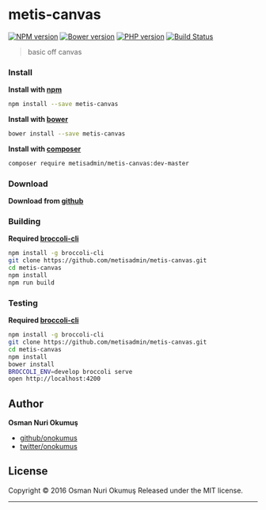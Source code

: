 # metis-canvas

[![NPM version](https://badge.fury.io/js/metis-canvas.svg)](http://badge.fury.io/js/metis-canvas) [![Bower version](https://badge.fury.io/bo/metis-canvas.svg)](http://badge.fury.io/bo/metis-canvas) [![PHP version](https://badge.fury.io/ph/metisadmin%2Fmetis-canvas.svg)](http://badge.fury.io/ph/metisadmin%2Fmetis-canvas)  [![Build Status](https://travis-ci.org/metisadmin/metis-canvas.svg)](https://travis-ci.org/metisadmin/metis-canvas)

> basic off canvas

### Install

**Install with [npm](https://www.npmjs.com)**

```bash
npm install --save metis-canvas
```

**Install with [bower](http://bower.io/)**

```bash
bower install --save metis-canvas
```

**Install with [composer](https://getcomposer.org/)**

```bash
composer require metisadmin/metis-canvas:dev-master
```
### Download

**Download from [github](https://github.com/metisadmin/metis-canvas/archive/master.zip)**

### Building

**Required [broccoli-cli](https://github.com/broccolijs/broccoli-cli)**

```bash
npm install -g broccoli-cli
git clone https://github.com/metisadmin/metis-canvas.git
cd metis-canvas
npm install
npm run build
```

### Testing

**Required [broccoli-cli](https://github.com/broccolijs/broccoli-cli)**

```bash
npm install -g broccoli-cli
git clone https://github.com/metisadmin/metis-canvas.git
cd metis-canvas
npm install
bower install
BROCCOLI_ENV=develop broccoli serve
open http://localhost:4200
```
## Author

**Osman Nuri Okumuş**

+ [github/onokumus](https://github.com/onokumus)
+ [twitter/onokumus](http://twitter.com/onokumus)

## License

Copyright © 2016 Osman Nuri Okumuş
Released under the MIT license.

***

[metismenu]: https://github.com/onokumus/metisMenu
[twbuttons]: https://github.com/onokumus/twbuttons

